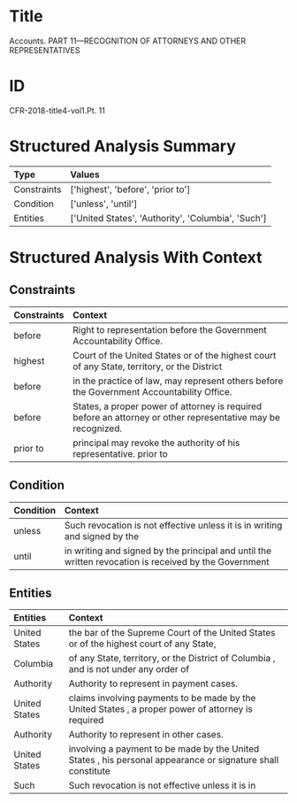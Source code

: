 # Title

 Accounts. PART 11—RECOGNITION OF ATTORNEYS AND OTHER REPRESENTATIVES


# ID

 CFR-2018-title4-vol1.Pt. 11


# Structured Analysis Summary

| Type        | Values                                             |
|:------------|:---------------------------------------------------|
| Constraints | ['highest', 'before', 'prior to']                  |
| Condition   | ['unless', 'until']                                |
| Entities    | ['United States', 'Authority', 'Columbia', 'Such'] |


# Structured Analysis With Context

 


## Constraints

| Constraints   | Context                                                                                                       |
|:--------------|:--------------------------------------------------------------------------------------------------------------|
| before        | Right to representation  before  the Government Accountability Office.                                        |
| highest       | Court of the United States or of the highest court of any State, territory, or the District                   |
| before        | in the practice of law, may represent others before  the Government Accountability Office.                    |
| before        | States, a proper power of attorney is required before  an attorney or other representative may be recognized. |
| prior to      | principal may revoke the authority of his representative. prior to                                            |


## Condition

| Condition   | Context                                                                                               |
|:------------|:------------------------------------------------------------------------------------------------------|
| unless      | Such revocation is not effective  unless it is in writing and signed by the                           |
| until       | in writing and signed by the principal and until the written revocation is received by the Government |


## Entities

| Entities      | Context                                                                                                     |
|:--------------|:------------------------------------------------------------------------------------------------------------|
| United States | the bar of the Supreme Court of the United States or of the highest court of any State,                     |
| Columbia      | of any State, territory, or the District of Columbia , and is not under any order of                        |
| Authority     | Authority  to represent in payment cases.                                                                   |
| United States | claims involving payments to be made by the United States , a proper power of attorney is required          |
| Authority     | Authority  to represent in other cases.                                                                     |
| United States | involving a payment to be made by the United States , his personal appearance or signature shall constitute |
| Such          | Such revocation is not effective unless it is in                                                            |


